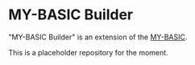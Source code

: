 # MY-BASIC Builder

"MY-BASIC Builder" is an extension of the [MY-BASIC](https://github.com/paladin-t/my_basic).

This is a placeholder repository for the moment.

